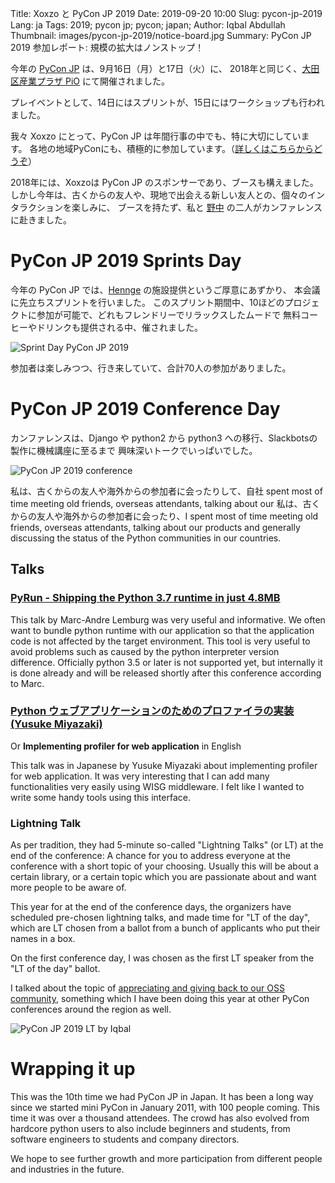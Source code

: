 Title: Xoxzo と PyCon JP 2019
Date: 2019-09-20 10:00 
Slug: pycon-jp-2019
Lang: ja
Tags: 2019; pycon jp; pycon; japan;
Author: Iqbal Abdullah
Thumbnail: images/pycon-jp-2019/notice-board.jpg
Summary: PyCon JP 2019 参加レポート: 規模の拡大はノンストップ！ 

今年の [PyCon JP](https://pycon.jp/2019/) は、9月16日（月）と17日（火）に、
2018年と同じく、[大田区産業プラザ PiO](https://www.pio-ota.net/) にて開催されました。

プレイベントとして、14日にはスプリントが、15日にはワークショップも行われました。

我々 Xoxzo にとって、PyCon JP は年間行事の中でも、特に大切にしています。
各地の地域PyConにも、積極的に参加しています。（[詳しくはこちらからどうぞ](https://blog.xoxzo.com/en/tag/pycon/index.html)）

2018年には、Xoxzoは PyCon JP のスポンサーであり、ブースも構えました。
しかし今年は、古くからの友人や、現地で出会える新しい友人との、個々のインタラクションを楽しみに、
ブースを持たず、私と [野中](https://twitter.com/anonaka) の二人がカンファレンスに赴きました。

# PyCon JP 2019 Sprints Day

今年の PyCon JP では、[Hennge](https://hennge.com/jp/) の施設提供というご厚意にあずかり、
本会議に先立ちスプリントを行いました。
このスプリント期間中、10ほどのプロジェクトに参加が可能で、どれもフレンドリーでリラックスしたムードで
無料コーヒーやドリンクも提供される中、催されました。

![Sprint Day PyCon JP 2019]({filename}/images/pycon-jp-2019/sprint-sat-collage.jpg)

参加者は楽しみつつ、行き来していて、合計70人の参加がありました。

# PyCon JP 2019 Conference Day

カンファレンスは、Django や python2 から python3 への移行、Slackbotsの製作に機械講座に至るまで
興味深いトークでいっぱいでした。

![PyCon JP 2019 conference]({filename}/images/pycon-jp-2019/pycon-collage-01.jpg)

私は、古くからの友人や海外からの参加者に会ったりして、自社
spent most of time meeting old friends, overseas attendants, talking about our
私は、古くからの友人や海外からの参加者に会ったり、I spent most of time meeting old friends, overseas attendants, talking about our
products and generally discussing the status of the Python communities in
our countries.

## Talks

### [PyRun - Shipping the Python 3.7 runtime in just 4.8MB](https://www.youtube.com/watch?v=fU-yR5PPI58)

This talk by Marc-Andre Lemburg was very useful and informative.
We often want to bundle python runtime with our application
so that the application code is not affected by the target environment.
This tool is very useful to avoid problems such as caused by the
python interpreter version difference.
Officially python 3.5 or later is not supported yet, but internally
it is done already and will be released shortly after this conference
according to Marc.

### [Python ウェブアプリケーションのためのプロファイラの実装(Yusuke Miyazaki)](https://www.youtube.com/watch?v=ojnVMGon5d4)

Or **Implementing profiler for web application** in English

This talk was in Japanese by Yusuke Miyazaki about implementing profiler for web application.
It was very interesting that I can add many functionalities very easily using WISG middleware.
I felt like I wanted to write some handy tools using this interface.

### Lightning Talk

As per tradition, they had 5-minute so-called "Lightning Talks" (or LT) at the end of
the conference: A chance for you to address everyone at the conference with a
short topic of your choosing. Usually this will be about a certain library, or a
certain topic which you are passionate about and want more people to be aware
of.

This year for at the end of the conference days, the organizers have scheduled
pre-chosen lightning talks, and made time for "LT of the day", which are LT
chosen from a ballot from a bunch of applicants who put their names in a box.

On the first conference day, I was chosen as the first LT speaker from the "LT
of the day" ballot.

I talked about the topic of [appreciating and giving back to our OSS
community](https://www.slideshare.net/xoxzo/pycon-jp-2019-lt),
something which I have been doing this year at other PyCon conferences around
the region as well.

![PyCon JP 2019 LT by Iqbal]({filename}/images/pycon-jp-2019/lt-iqbal-collage.jpg)

# Wrapping it up

This was the 10th time we had PyCon JP in Japan. It has been a long way since
we started mini PyCon in January 2011, with 100 people coming. This time it was
over a thousand attendees. The crowd has also evolved from hardcore python users
to also include beginners and students, from software engineers to students and
company directors.

We hope to see further growth and more participation from different people and
industries in the future.
